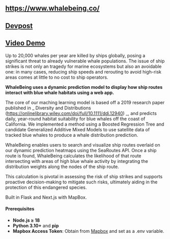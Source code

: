 ## https://www.whalebeing.co/
## [Devpost](https://devpost.com/software/whalebeing-27sj0w)
## [Video Demo](https://www.youtube.com/watch?v=EwOxT8YSXnk&embeds_referring_euri=https%3A%2F%2Fdevpost.com%2F&source_ve_path=MjM4NTE)

Up to 20,000 whales per year are killed by ships globally, posing a significant threat to already vulnerable whale populations. The issue of ship strikes is not only an tragedy for marine ecosystems but also an avoidable one: in many cases, reducing ship speeds and rerouting to avoid high-risk areas comes at little to no cost to ship operators.

**WhaleBeing uses a dynamic prediction model to display how ship routes interact with blue whale habitats using a web app.**

The core of our maching learning model is based off a 2019 research paper published in _ Diversity and Distributions (https://onlinelibrary.wiley.com/doi/full/10.1111/ddi.12940) _, and predicts daily, year-round habitat suitability for blue whales off the coast of California. We implemented a method using a Boosted Regression Tree and candidate Generalized Additive Mixed Models to use satellite data of tracked blue whales to produce a whale distribution prediction.

WhaleBeing enables users to search and visualize ship routes overlaid on our dynamic prediction heatmaps using the SeaRoutes API. Once a ship route is found, WhaleBeing calculates the likelihood of that route intersecting with areas of high blue whale activity by integrating the distribution weights along the nodes of the ship route.

This calculation is pivotal in assessing the risk of ship strikes and supports proactive decision-making to mitigate such risks, ultimately aiding in the protection of this endangered species.

Built in Flask and Next.js with MapBox.

#### Prerequisites

- **Node.js ≥ 18**
- **Python 3.10+** and **pip**
- **Mapbox Access Token**: Obtain from [Mapbox](https://account.mapbox.com/access-tokens/) and set as a .env variable.

